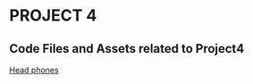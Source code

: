 # PROJECT 4

## Code Files and Assets related to Project4

[Head phones](https://unique-melba-75673f.netlify.app/)